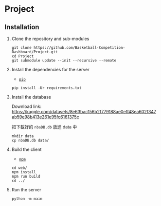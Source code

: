 # Project

## Installation

1. Clone the repository and sub-modules

    ```shell
    git clone https://github.com/Basketball-Competition-Dashboard/Project.git
    cd Project
    git submodule update --init --recursive --remote
    ```

2. Install the dependencies for the server

    - [`pip`](https://pip.pypa.io/en/stable/installation/)

    ```shell
    pip install -Ur requirements.txt
    ```

3. Install the database

    Download link: https://kaggle.com/datasets/8e63bac156b2f779188ae0eff48ea602f347ab59e98b413e261e95fc6161375c

    把下載好的 `nbaDB.db` 放進 data 中

    ```shell
    mkdir data
    cp nbaDB.db data/
    ```

4. Build the client

    - [`npm`](https://docs.npmjs.com/downloading-and-installing-node-js-and-npm)

    ```shell
    cd web/
    npm install
    npm run build
    cd ../
    ```

5. Run the server

    ```shell
    python -m main
    ```
